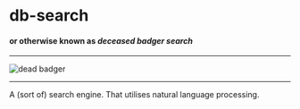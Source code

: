# db-search

#### or otherwise known as _deceased badger search_

---
![dead badger](http://www.strangehorizons.com/wordpress/wp-content/uploads/2004/04/badger2.gif)

---

A (sort of) search engine. That utilises natural language processing.
